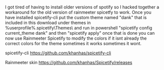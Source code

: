 I got tired of having to install older versions of spotify so I hacked together a workaround for the old version of rainmeeter spicetfy to work. Once you have installed spicetify-cli put the custom theme named "dank" that is included in this download under themes in %userprofile%\.spicetify\Themes\ and run in powershell "spicetify config current_theme dank" and then "spicetify apply" once that is done you can now use Rainmeeter Spicetify to modify the colors if it isnt already the correct colors for the theme sometimes it works sometimes it wont.


spicetify-cli
https://github.com/khanhas/spicetify-cli

Rainmeeter skin
https://github.com/khanhas/Spicetify/releases
